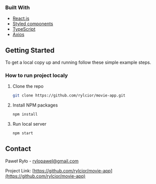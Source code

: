 ### Built With

* [React.js](https://reactjs.org/)
* [Styled components](https://styled-components.com/)
* [TypeScript](https://www.typescriptlang.org/)
* [Axios](https://github.com/axios/axios)

## Getting Started

To get a local copy up and running follow these simple example steps.

### How to run project localy


1. Clone the repo
   ```sh
   git clone https://github.com/rylcior/movie-app.git
   ```
2. Install NPM packages
   ```sh
   npm install
   ```
3. Run local server
   ```sh
   npm start
   ```


<!-- CONTACT -->
## Contact

Paweł Ryło - rylopawel@gmail.com

Project Link: [https://github.com/rylcior/movie-app](https://github.com/rylcior/movie-app)

